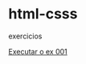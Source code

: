# html-csss
 exercicios

 <a href="https://juliano-alexandre-eufrosino.github.io/html-csss/exercicios/ex001/index.html"> Executar o ex 001
